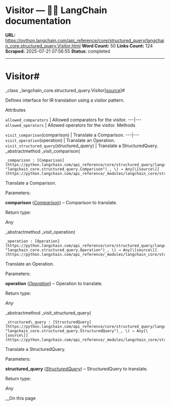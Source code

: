 # Visitor — 🦜🔗 LangChain  documentation

**URL:** https://python.langchain.com/api_reference/core/structured_query/langchain_core.structured_query.Visitor.html
**Word Count:** 50
**Links Count:** 124
**Scraped:** 2025-07-21 07:56:55
**Status:** completed

---

# Visitor\#

_class _langchain\_core.structured\_query.Visitor[\[source\]](https://python.langchain.com/api_reference/_modules/langchain_core/structured_query.html#Visitor)\#     

Defines interface for IR translation using a visitor pattern.

Attributes

`allowed_comparators` | Allowed comparators for the visitor.   ---|---   `allowed_operators` | Allowed operators for the visitor.      Methods

`visit_comparison`\(comparison\) | Translate a Comparison.   ---|---   `visit_operation`\(operation\) | Translate an Operation.   `visit_structured_query`\(structured\_query\) | Translate a StructuredQuery.      _abstractmethod _visit\_comparison\(

    _comparison : [Comparison](https://python.langchain.com/api_reference/core/structured_query/langchain_core.structured_query.Comparison.html#langchain_core.structured_query.Comparison "langchain_core.structured_query.Comparison")_, \) → Any[\[source\]](https://python.langchain.com/api_reference/_modules/langchain_core/structured_query.html#Visitor.visit_comparison)\#     

Translate a Comparison.

Parameters:     

**comparison** \([_Comparison_](https://python.langchain.com/api_reference/core/structured_query/langchain_core.structured_query.Comparison.html#langchain_core.structured_query.Comparison "langchain_core.structured_query.Comparison")\) – Comparison to translate.

Return type:     

_Any_

_abstractmethod _visit\_operation\(

    _operation : [Operation](https://python.langchain.com/api_reference/core/structured_query/langchain_core.structured_query.Operation.html#langchain_core.structured_query.Operation "langchain_core.structured_query.Operation")_, \) → Any[\[source\]](https://python.langchain.com/api_reference/_modules/langchain_core/structured_query.html#Visitor.visit_operation)\#     

Translate an Operation.

Parameters:     

**operation** \([_Operation_](https://python.langchain.com/api_reference/core/structured_query/langchain_core.structured_query.Operation.html#langchain_core.structured_query.Operation "langchain_core.structured_query.Operation")\) – Operation to translate.

Return type:     

_Any_

_abstractmethod _visit\_structured\_query\(

    _structured\_query : [StructuredQuery](https://python.langchain.com/api_reference/core/structured_query/langchain_core.structured_query.StructuredQuery.html#langchain_core.structured_query.StructuredQuery "langchain_core.structured_query.StructuredQuery")_, \) → Any[\[source\]](https://python.langchain.com/api_reference/_modules/langchain_core/structured_query.html#Visitor.visit_structured_query)\#     

Translate a StructuredQuery.

Parameters:     

**structured\_query** \([_StructuredQuery_](https://python.langchain.com/api_reference/core/structured_query/langchain_core.structured_query.StructuredQuery.html#langchain_core.structured_query.StructuredQuery "langchain_core.structured_query.StructuredQuery")\) – StructuredQuery to translate.

Return type:     

_Any_

__On this page